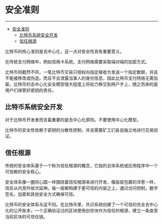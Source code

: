 <!--
 * @Author: ZhXZhao
 * @Date: 2020-02-24 22:22:27
 * @LastEditors: ZhXZhao
 * @LastEditTime: 2020-02-24 22:47:02
 * @Description: 
 -->

# 安全准则

---

- [安全准则](#%e5%ae%89%e5%85%a8%e5%87%86%e5%88%99)
  - [比特币系统安全开发](#%e6%af%94%e7%89%b9%e5%b8%81%e7%b3%bb%e7%bb%9f%e5%ae%89%e5%85%a8%e5%bc%80%e5%8f%91)
  - [信任根源](#%e4%bf%a1%e4%bb%bb%e6%a0%b9%e6%ba%90)


比特币的核心准则是去中心化，这一点对安全性具有重要意义。

在传统支付网络中，例如信用卡系统，支付网络需要采取端对端的加密方式。

比特币则截然不同，一笔比特币交易只授权向指定接收方发送一个指定数额，并且不能被修改或伪造。而且不会泄露当事人的身份信息，因此比特币支付网络无需加密。比特币的去中心化安全模型很大程度上将权力移交到用户手上，随之而来的是用户们保管好密钥的责任。

## 比特币系统安全开发

对于比特币开发者而言最重要的是去中心化原则。不要使用中心化模型。

比特币的安全性依赖于密钥的分散性控制，并且需要矿工们各自独立地进行交易验证。

## 信任根源

传统的安全体系基于一个称为信任根源的概念，它指的总体系统或应用程序中一个可信赖的安全核心。

安全体系像一圈同心圆一样围绕着信任根源来进行开发，像层层包裹的洋葱一样，信任从内至外依次延伸。每一层都构建于更可信的内层之上，通过访问控制，数字签名，加密和其他安全方式确保可信。

比特币的安全体系与这不同。在比特币里，共识系统创建了一个可信的完全去中心化的公开账本，一个正确验证过的区块使用创世块作为信任的根源，建立一条直至当前区块的可信任链。

